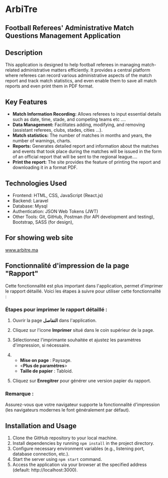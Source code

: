 # ArbiTre
## Football Referees' Administrative Match Questions Management Application
## Description
This application is designed to help football referees in managing match-related administrative matters efficiently. It provides a central platform where referees can record various administrative aspects of the match report and track match statistics, and even enable them to save all match reports and even print them in PDF format.
## Key Features
- **Match Information Recording:** Allows referees to input essential details such as date, time, stade, and competing teams etc ....
- **Data Management:** Facilitates adding, modifying, and removing (assistant referees, clubs, stades, cities ...).
- **Match statistics:** The number of matches in months and years, the number of warnings, charts.
- **Reports:** Generates detailed report and information about the matches and events that took place during the matches will be issued in the form of an official report that will be sent       to the regional league....
- **Print the report:** The site provides the feature of printing the report and downloading it in a format PDF.
## Technologies Used
- Frontend: HTML, CSS, JavaScript (React.js)
- Backend: Laravel
- Database: Mysql
- Authentication: JSON Web Tokens (JWT)
- Other Tools: Git, GitHub, Postman (for API development and testing), Bootstrap, SASS (for design),
## For showing web site
  www.arbitre.ma
  
## Fonctionnalité d'impression de la page "Rapport"

Cette fonctionnalité est plus important dans l'application, permet d'imprimer le rapport détaillé. Voici les étapes à suivre pour utiliser cette fonctionnalité :

### Étapes pour imprimer le rapport détaillé :

1. Ouvrir la page **التفاصل** dans l'application.
2. Cliquez sur l'icone **Imprimer** situé dans le coin supérieur de la page.
3. Sélectionnez l'imprimante souhaitée et ajustez les paramètres d'impression, si nécessaire.
4. 
    - **Mise on page** : Paysage.
    - <**Plus de paramètres**>
    - **Taille de papier** : Tabloid.
      
5. Cliquez sur **Enregitrer** pour générer une version papier du rapport.

### Remarque :
Assurez-vous que votre navigateur supporte la fonctionnalité d'impression (les navigateurs modernes le font généralement par défaut).

## Installation and Usage
1. Clone the GitHub repository to your local machine.
2. Install dependencies by running `npm install` in the project directory.
3. Configure necessary environment variables (e.g., listening port, database connection, etc.).
4. Start the server using `npm start` command.
5. Access the application via your browser at the specified address (default: http://localhost:3000).
